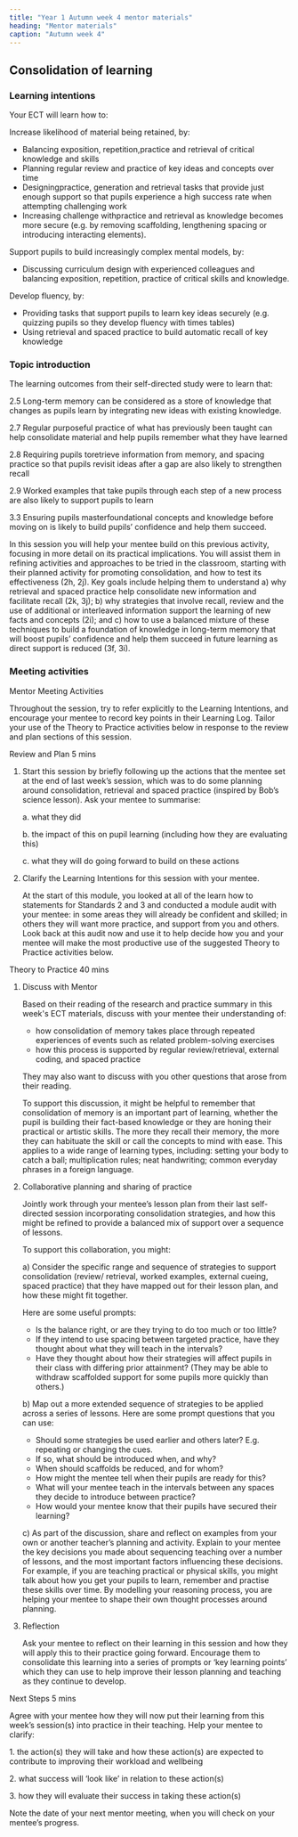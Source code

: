```yaml
---
title: "Year 1 Autumn week 4 mentor materials"
heading: "Mentor materials"
caption: "Autumn week 4"
---
```


## Consolidation of learning

### Learning intentions

Your ECT will learn how to:

Increase likelihood of material being retained, by:

- Balancing exposition, repetition,practice and retrieval of critical knowledge and skills
- Planning regular review and practice of key ideas and concepts over time
- Designingpractice, generation and retrieval tasks that provide just enough support so that pupils experience a high success rate when attempting challenging work
- Increasing challenge withpractice and retrieval as knowledge becomes more secure (e.g. by removing scaffolding, lengthening spacing or introducing interacting elements).

Support pupils to build increasingly complex mental models, by:

- Discussing curriculum design with experienced colleagues and balancing exposition, repetition, practice of critical skills and knowledge.

Develop fluency, by:

- Providing tasks that support pupils to learn key ideas securely (e.g. quizzing pupils so they develop fluency with times tables)
- Using retrieval and spaced practice to build automatic recall of key knowledge

### Topic introduction

The learning outcomes from their self-directed study were to learn that:

2.5 Long-term memory can be considered as a store of knowledge that changes as pupils learn by integrating new ideas with existing knowledge.

2.7 Regular purposeful practice of what has previously been taught can help consolidate material and help pupils remember what they have learned

2.8 Requiring pupils toretrieve information from memory, and spacing practice so that pupils revisit ideas after a gap are also likely to strengthen recall

2.9 Worked examples that take pupils through each step of a new process are also likely to support pupils to learn

3.3 Ensuring pupils masterfoundational concepts and knowledge before moving on is likely to build pupils’ confidence and help them succeed.

In this session you will help your mentee build on this previous activity, focusing in more detail on its practical implications. You will assist them in refining activities and approaches to be tried in the classroom, starting with their planned activity for promoting consolidation, and how to test its effectiveness (2h, 2j). Key goals include helping them to understand a) why retrieval and spaced practice help consolidate new information and facilitate recall (2k, 3j); b) why strategies that involve recall, review and the use of additional or interleaved information support the learning of new facts and concepts (2i); and c) how to use a balanced mixture of these techniques to build a foundation of knowledge in long-term memory that will boost pupils’ confidence and help them succeed in future learning as direct support is reduced (3f, 3i).

### Meeting activities

Mentor Meeting Activities

Throughout the session, try to refer explicitly to the Learning Intentions, and encourage your mentee to record key points in their Learning Log. Tailor your use of the Theory to Practice activities below in response to the review and plan sections of this session.

Review and Plan 5 mins

1. Start this session by briefly following up the actions that the mentee set at the end of last week’s session, which was to do some planning around consolidation, retrieval and spaced practice (inspired by Bob’s science lesson). Ask your mentee to summarise:

   a. what they did

   b. the impact of this on pupil learning (including how they are evaluating this)

   c. what they will do going forward to build on these actions

2. Clarify the Learning Intentions for this session with your mentee.

   At the start of this module, you looked at all of the learn how to statements for Standards 2 and 3 and conducted a module audit with your mentee: in some areas they will already be confident and skilled; in others they will want more practice, and support from you and others. Look back at this audit now and use it to help decide how you and your mentee will make the most productive use of the suggested Theory to Practice activities below.

Theory to Practice 40 mins

1. Discuss with Mentor

   Based on their reading of the research and practice summary in this week's ECT materials, discuss with your mentee their understanding of:

   - how consolidation of memory takes place through repeated experiences of events such as related problem-solving exercises
   - how this process is supported by regular review/retrieval, external coding, and spaced practice

   They may also want to discuss with you other questions that arose from their reading.

   To support this discussion, it might be helpful to remember that consolidation of memory is an important part of learning, whether the pupil is building their fact-based knowledge or they are honing their practical or artistic skills. The more they recall their memory, the more they can habituate the skill or call the concepts to mind with ease. This applies to a wide range of learning types, including: setting your body to catch a ball; multiplication rules; neat handwriting; common everyday phrases in a foreign language.

2. Collaborative planning and sharing of practice

   Jointly work through your mentee’s lesson plan from their last self-directed session incorporating consolidation strategies, and how this might be refined to provide a balanced mix of support over a sequence of lessons.

   To support this collaboration, you might:

   a) Consider the specific range and sequence of strategies to support consolidation (review/ retrieval, worked examples, external cueing, spaced practice) that they have mapped out for their lesson plan, and how these might fit together.

   Here are some useful prompts:

   - Is the balance right, or are they trying to do too much or too little?
   - If they intend to use spacing between targeted practice, have they thought about what they will teach in the intervals?
   - Have they thought about how their strategies will affect pupils in their class with differing prior attainment? (They may be able to withdraw scaffolded support for some pupils more quickly than others.)

   b) Map out a more extended sequence of strategies to be applied across a series of lessons. Here are some prompt questions that you can use:

   - Should some strategies be used earlier and others later? E.g. repeating or changing the cues.
   - If so, what should be introduced when, and why?
   - When should scaffolds be reduced, and for whom?
   - How might the mentee tell when their pupils are ready for this?
   - What will your mentee teach in the intervals between any spaces they decide to introduce between practice?
   - How would your mentee know that their pupils have secured their learning?

   c) As part of the discussion, share and reflect on examples from your own or another teacher’s planning and activity. Explain to your mentee the key decisions you made about sequencing teaching over a number of lessons, and the most important factors influencing these decisions. For example, if you are teaching practical or physical skills, you might talk about how you get your pupils to learn, remember and practise these skills over time. By modelling your reasoning process, you are helping your mentee to shape their own thought processes around planning.

3. Reflection

   Ask your mentee to reflect on their learning in this session and how they will apply this to their practice going forward. Encourage them to consolidate this learning into a series of prompts or ‘key learning points’ which they can use to help improve their lesson planning and teaching as they continue to develop.

Next Steps 5 mins

Agree with your mentee how they will now put their learning from this week’s session(s) into practice in their teaching. Help your mentee to clarify:

1\. the action(s) they will take and how these action(s) are expected to contribute to improving their workload and wellbeing

2\. what success will ‘look like’ in relation to these action(s)

3\. how they will evaluate their success in taking these action(s)

Note the date of your next mentor meeting, when you will check on your mentee’s progress.
